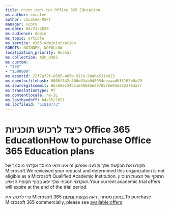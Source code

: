 ```yaml
---
title: כיצד לרכוש תוכניות Office 365 Education
ms.author: cmcatee
author: cmcatee-MSFT
manager: scotv
ms.date: 04/21/2020
ms.audience: Admin
ms.topic: article
ms.service: o365-administration
ROBOTS: NOINDEX, NOFOLLOW
localization_priority: Normal
ms.collection: Adm_O365
ms.custom:
- "335"
- "1500009"
ms.assetid: 22f7af2f-85b5-405b-9116-50abe531b023
ms.openlocfilehash: 0808f542c460e83ab940954eeaaad8f5167b9a29
ms.sourcegitcommit: 8bc60ec34bc1e40685e3976576e04a2623f63a7c
ms.translationtype: MT
ms.contentlocale: he-IL
ms.lasthandoff: 04/15/2021
ms.locfileid: "51810773"
---
```

# <a name="how-to-purchase-office-365-education-plans"></a><span data-ttu-id="cce4c-102">כיצד לרכוש תוכניות Office 365 Education</span><span class="sxs-lookup"><span data-stu-id="cce4c-102">How to purchase Office 365 Education plans</span></span>

<span data-ttu-id="cce4c-103">סקורנו את הבקשה שלך וקבענו שארגון זה אינו זכאי כמוסד אקדמי מוסמך של Microsoft.</span><span class="sxs-lookup"><span data-stu-id="cce4c-103">We reviewed your request and determined this organization is not eligible as a Microsoft Qualified Academic Institution.</span></span> <span data-ttu-id="cce4c-104">התוקף של הצעות הניסיון האקדמי הנוכחי שלך יפוג בסוף תקופת הניסיון.</span><span class="sxs-lookup"><span data-stu-id="cce4c-104">Your current academic trial offers will expire at the end of the trial period.</span></span>
  
<span data-ttu-id="cce4c-105">כדי לרכוש את Microsoft 365 באופן מסחרי, ראה [הצעות זמינות.](https://go.microsoft.com/fwlink/p/?linkid=868433)</span><span class="sxs-lookup"><span data-stu-id="cce4c-105">To purchase Microsoft 365 commercially, please see [available offers](https://go.microsoft.com/fwlink/p/?linkid=868433).</span></span>  